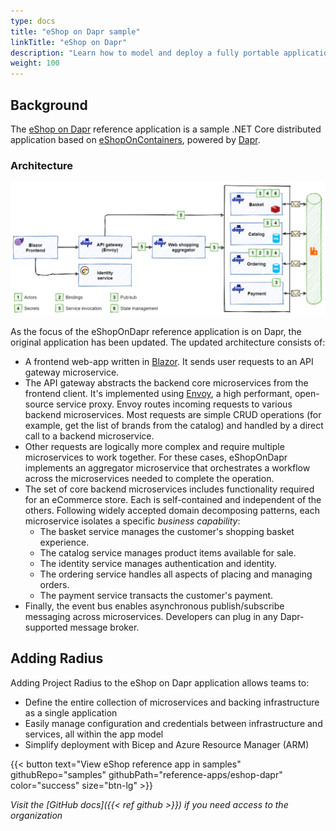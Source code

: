 ```yaml
---
type: docs
title: "eShop on Dapr sample"
linkTitle: "eShop on Dapr"
description: "Learn how to model and deploy a fully portable application with Dapr and Project Radius"
weight: 100
---
```


## Background

The [eShop on Dapr](https://github.com/dotnet-architecture/eShopOnDapr) reference application is a sample .NET Core distributed application based on [eShopOnContainers](https://github.com/dotnet-architecture/eShopOnContainers), powered by [Dapr](https://dapr.io).

### Architecture

<img src="architecture.png" alt="Architecture diagram of eShop on Dapr" width="900px" ><br />

As the focus of the eShopOnDapr reference application is on Dapr, the original application has been updated. The updated architecture consists of:

- A frontend web-app written in [Blazor](https://dotnet.microsoft.com/apps/aspnet/web-apps/blazor). It sends user requests to an API gateway microservice.
- The API gateway abstracts the backend core microservices from the frontend client. It's implemented using [Envoy](https://www.envoyproxy.io/), a high performant, open-source service proxy. Envoy routes  incoming requests to various backend microservices. Most requests are simple CRUD operations (for example, get the list of brands from the catalog) and handled by a direct call to a backend microservice.
- Other requests are logically more complex and require multiple microservices to work together. For these cases, eShopOnDapr implements an aggregator microservice that orchestrates a workflow across the microservices needed to complete the operation.
- The set of core backend microservices includes functionality required for an eCommerce store. Each is self-contained and independent of the others. Following widely accepted domain decomposing patterns, each microservice isolates a specific *business capability*:
  - The basket service manages the customer's shopping basket experience.
  - The catalog service manages product items available for sale.
  - The identity service manages authentication and identity.
  - The ordering service handles all aspects of placing and managing orders.
  - The payment service transacts the customer's payment.
- Finally, the event bus enables asynchronous publish/subscribe messaging across microservices. Developers can plug in any Dapr-supported message broker.

## Adding Radius

Adding Project Radius to the eShop on Dapr application allows teams to:

- Define the entire collection of microservices and backing infrastructure as a single application
- Easily manage configuration and credentials between infrastructure and services, all within the app model
- Simplify deployment with Bicep and Azure Resource Manager (ARM)

{{< button text="View eShop reference app in samples" githubRepo="samples" githubPath="reference-apps/eshop-dapr" color="success" size="btn-lg" >}}

*Visit the [GitHub docs]({{< ref github >}}) if you need access to the organization*